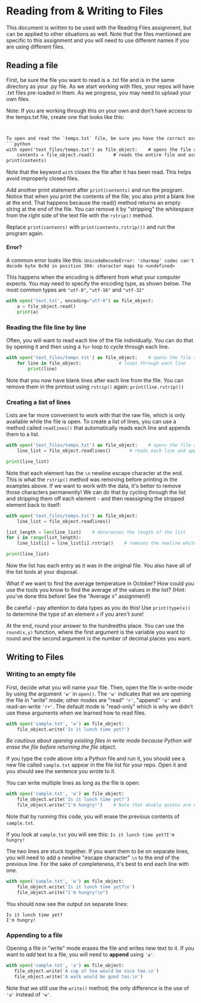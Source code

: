 # Reading from & Writing to Files
This document is written to be used with the Reading Files assignment, but can be applied to other situations as well. Note that the files mentioned are specific to this assignment and you will need to use different names if you are using different files.
## Reading a file
First, be sure the file you want to read is a .txt file and is in the same directory as your .py file. As we start working with files, your repos will have .txt files pre-loaded in them. As we progress, you may need to upload your own files.

Note: If you are working through this on your own and don't have access to the temps.txt file, create one that looks like this:

```txt


To open and read the `temps.txt` file, be sure you have the correct assignment open and then enter the following into PyCharm:
```python
with open('text_files/temps.txt') as file_object:    # opens the file and assigns it to file_object
    contents = file_object.read()       # reads the entire file and assigns it to contents
print(contents)
```

Note that the keyword `with` closes the file after it has been read. This helps avoid improperly closed files.

Add another print statement after `print(contents)` and run the program. Notice that when you print the contents of the file, you also print a blank line at the end. That happens because the read() method returns an empty string at the end of the file. You can remove it by "stripping" the whitespace from the right side of the text file with the `rstrip()` method.

Replace `print(contents)` with `print(contents.rstrip())` and run the program again.

#### Error?
A common error looks like this:
`UnicodeDecodeError: 'charmap' codec can't decode byte 0x9d in position 304: character maps to <undefined>`

This happens when the encoding is different from what your computer expects. You may need to specify the encoding
 type, as shown below. The most common types are `"utf-8"`, `"utf-16"` and `"utf-32"`
```python
with open('text.txt', encoding="utf-8") as file_object:
    a = file_object.read()
    print(a)
```

### Reading the file line by line
Often, you will want to read each line of the file individually. You can do that by opening it and then using a `for` loop to cycle through each line.

```python
with open('text_files/temps.txt') as file_object:    # opens the file and assigns it to file_object
    for line in file_object:              # loops through each line
        print(line)
```

Note that you now have blank lines after each line from the file. You can remove them in the printout using `rstrip()` again: `print(line.rstrip())`

### Creating a list of lines
Lists are far more convenient to work with that the raw file, which is only available while the file is open. To create a list of lines, you can use a method called `readlines()` that automatically reads each line and appends them to a list.

```python
with open('text_files/temps.txt') as file_object:    # opens the file and assigns it to file_object
    line_list = file_object.readlines()       # reads each line and appends it to a list

print(line_list)
```

Note that each element has the `\n` newline escape character at the end. This is what the `rstrip()` method was removing before printing in the examples above. If we want to work with the data, it's better to remove those characters permanently! We can do that by cycling through the list and stripping them off each element - and then reassigning the stripped element back to itself:

```python
with open('text_files/temps.txt') as file_object:
    line_list = file_object.readlines()

list_length = len(line_list)    # determines the length of the list
for i in range(list_length):
    line_list[i] = line_list[i].rstrip()    # removes the newline whitespace

print(line_list)

```

Now the list has each entry as it was in the original file. You also have all of the list tools at your disposal.

What if we want to find the average temperature in October? How could you use the tools you know to find the average of the values in the list? (Hint: you've done this before! See the "Average x" assignment!)

Be careful - pay attention to data types as you do this! Use `print(type(x))` to determine the type of an element `x` if you aren't sure!

At the end, round your answer to the hundredths place. You can use the `round(x,y)` function, where the first argument is the variable you want to round and the second argument is the number of decimal places you want.
 
## Writing to Files
### Writing to an empty file

First, decide what you will name your file. Then, open the file in write-mode by using the argument `'w'` in `open()`. The `'w'` indicates that we are opening the file in "write" mode; other modes are "read" `'r'`, "append" `'a'` and read-an-write `'r+'`. The default mode is "read-only" which is why we didn't use these arguments when we learned how to read files.

```python
with open('sample.txt', 'w') as file_object:
    file_object.write('Is it lunch time yet?')
```
*Be cautious about opening existing files in write mode because Python will erase the file before returning the file object.*

If you type the code above into a Python file and run it, you should see a new file called `sample.txt` appear in the file list for your repo. Open it and you should see the sentence you wrote to it.

You can write multiple lines as long as the file is open:
```python
with open('sample.txt', 'w') as file_object:
    file_object.write('Is it lunch time yet?')
    file_object.write("I'm hungry!")    # Note that double quotes are needed to use an apostrophe in the string!
```

Note that by running this code, you will erase the previous contents of `sample.txt`.

If you look at `sample.txt` you will see this:
`Is it lunch time yet?I'm hungry!`

The two lines are stuck together. If you want them to be on separate lines, you will need to add a newline "escape character" `\n` to the end of the previous line. For the sake of completeness, it's best to end each line with one.

```python
with open('sample.txt', 'w') as file_object:
    file_object.write('Is it lunch time yet?\n')
    file_object.write("I'm hungry!\n")   
```
You should now see the output on separate lines:
```
Is it lunch time yet?
I'm hungry!
```

### Appending to a file
Opening a file in "write" mode erases the file and writes new text to it. If you want to *add* text to a file, you will need to **append** using `'a'`.
 ```python
with open('sample.txt', 'a') as file_object:
    file_object.write('A cup of tea would be nice too.\n')
    file_object.write('A walk would be good too.\n')
```

Note that we still use the `write()` method; the only difference is the use of `'a'` instead of `'w'`.
